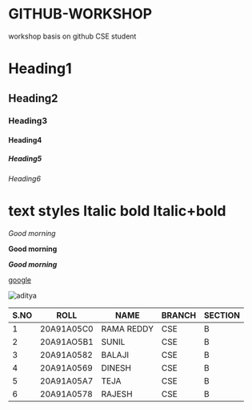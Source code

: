 # GITHUB-WORKSHOP
workshop basis on github
CSE student
# Heading1
## Heading2
### Heading3
#### Heading4
##### Heading5
###### Heading6

# text styles Italic bold Italic+bold

*Good morning*

**Good morning**

***Good morning***

[google](www.google.com)

![aditya](https://encrypted-tbn0.gstatic.com/images?q=tbn:ANd9GcQSoP7wxhUR5QEf9UHgy833rEm4NnC0O2IvUg&usqp=CAU)

|S.NO|ROLL|NAME|BRANCH|SECTION|
|----|----|----|------|-------|
|1|20A91A05C0|RAMA REDDY|CSE|B|
|2|20A91AO5B1|SUNIL|CSE|B|
|3|20A91A0582|BALAJI|CSE|B|
|4|20A91A0569|DINESH|CSE|B|
|5|20A91A05A7|TEJA|CSE|B|
|6|20A91A0578|RAJESH|CSE|B|
